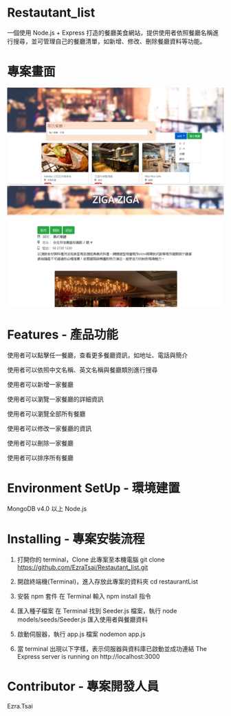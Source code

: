 # Restautant_list
一個使用 Node.js + Express 打造的餐廳美食網站，提供使用者依照餐廳名稱進行搜尋，並可管理自己的餐廳清單，如新增、修改、刪除餐廳資料等功能。

# 專案畫面
![image](https://github.com/EzraTsai/Restautant_list/blob/master/image/picture4.png)
![image](https://github.com/EzraTsai/Restautant_list/blob/master/image/picture2.png)

# Features - 產品功能
使用者可以點擊任一餐廳，查看更多餐廳資訊，如地址、電話與簡介

使用者可以依照中文名稱、英文名稱與餐廳類別進行搜尋

使用者可以新增一家餐廳

使用者可以瀏覽一家餐廳的詳細資訊

使用者可以瀏覽全部所有餐廳

使用者可以修改一家餐廳的資訊

使用者可以刪除一家餐廳

使用者可以排序所有餐廳

# Environment SetUp - 環境建置
MongoDB v4.0 以上
Node.js

# Installing - 專案安裝流程
1. 打開你的 terminal，Clone 此專案至本機電腦
git clone https://github.com/EzraTsai/Restautant_list.git

2. 開啟終端機(Terminal)，進入存放此專案的資料夾
cd restaurantList

3. 安裝 npm 套件
在 Terminal 輸入 npm install 指令

4. 匯入種子檔案
在 Terminal 找到 Seeder.js 檔案，執行 node models/seeds/Seeder.js 匯入使用者與餐廳資料

5. 啟動伺服器，執行 app.js 檔案
nodemon app.js

6. 當 terminal 出現以下字樣，表示伺服器與資料庫已啟動並成功連結
The Express server is running on http://localhost:3000

# Contributor - 專案開發人員
Ezra.Tsai

